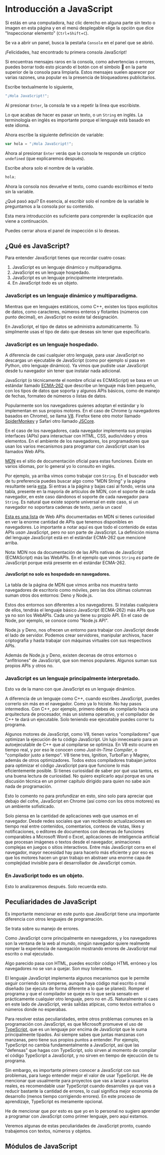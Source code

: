 # Introducción a JavaScript

Si estás en una computadora, haz clic derecho en alguna parte sin texto o imagen en esta página y en el menú desplegable elige la opción que dice "Inspeccionar elemento" (`Ctrl`+`Shift`+`C`).

Se va a abrir un panel, busca la pestaña `Console` en el panel que se abrió.

¡Felicidades, haz encontrado tu primera consola JavaScript!

Si encuentras mensajes raros en la consola, como advertencias o errores, puedes borrar todo esto picando el botón con el símbolo 🚫 en la parte superior de la consola para limpiarla. Estos mensajes suelen aparecer por varias razones, una popular es la presencia de bloqueadores publicitarios.

Escribe textualmente lo siguiente,

```javascript
"¡Hola JavaScript!";
```

Al presionar `Enter`, la consola te va a repetir la línea que escribiste.

Lo que acabas de hacer es pasar un texto, o un `String` en inglés. La terminología en inglés es importante porque el lenguaje está basado en este idioma.

Ahora escribe la siguiente definición de variable:

```javascript
var hola = "¡Hola JavaScript!";
```

Ahora al presionar `Enter` verás que la consola te responde un críptico `undefined` (que explicaremos después).

Escribe ahora solo el nombre de la variable.

```javascript
hola;
```

Ahora la consola nos devuelve el texto, como cuando escribimos el texto sin la variable.

¿Qué pasó aquí?
En esencia, al escribir solo el nombre de la variable le preguntamos a la consola por su contenido.

Esta mera introducción es suficiente para comprender la explicación que viene a continuación.

Puedes cerrar ahora el panel de inspección si lo deseas.

## ¿Qué es JavaScript?

Para entender JavaScript tienes que recordar cuatro cosas:

1. JavaScript es un lenguaje dinámico y multiparadigma.
2. JavaScript es un lenguaje hospedado.
3. JavaScript es un lenguaje principalmente interpretado.
4. En JavaScript _todo_ es un objeto.

### JavaScript es un lenguaje dinámico y multiparadigma.

Mientras que en lenguajes estáticos, como C++, existen los tipos explícitos de datos, como caracteres, números enteros y flotantes (números con punto decimal), en JavaScript no existe tal designación.

En JavaScript, el tipo de datos se administra automáticamente. Tú simplmente usas el tipo de dato que deseas sin tener que especificarlo.

### JavaScript es un lenguaje hospedado.

A diferencia de casi cualquier otro lenguaje, para usar JavaScript no descargas un ejecutable de JavaScript (como por ejemplo sí pasa en Python, otro lenguaje dinámico). Ya vimos que pudiste usar JavaScript desde tu navegador sin tener que instalar nada adicional.

JavaScript (o técnicamente el nombre oficial es ECMAScript) se basa en un estándar llamado [ECMA-262](https://ecma-international.org/publications-and-standards/standards/ecma-262/) que describe un lenguaje más bien pequeño, con los tipos de datos que soporta y algunos APIs básicos, como de manejo de fechas, formateo de números o listas de datos.

Popularmente son los navegadores quienes adoptan el estándar y lo implementan en sus propios motores. En el caso de Chrome (y navegadores basados en Chrome), se llama [V8](https://v8.dev). Firefox tiene otro motor llamado [SpiderMonkey](https://spidermonkey.dev) y Safari otro llamado [JSCore](https://trac.webkit.org/wiki/JavaScriptCore).

En el caso de los navegadores, cada navegador implementa sus propias interfaces (APIs) para interactuar con HTML, CSS, audio/video y otros elementos. En el ambiente de los navegadores, los programadores que usan los varios mecanismos para programar con JavaScript usan los llamados Web APIs.

[MDN](https://developer.mozilla.org/es/) es el sitio de documentación oficial para estas funciones. Existe en varios idiomas, por lo general yo lo consulto en inglés.

Por ejemplo, ya arriba vimos como trabajar con `String`. En el buscador web de tu preferencia puedes buscar algo como "MDN String" y la página resultante sería [esta](https://developer.mozilla.org/en-US/docs/Web/JavaScript/Reference/Global_Objects/String). Si entras a la página y bajas casi al fondo, verás una tabla, presente en la mayoría de artículos de MDN, con el soporte de cada navegador, en este caso dándonos el soporte de cada navegador para `String`. Es natural que existe soporte universal en este caso, si un navegador no soportara cadenas de texto, ¡sería un caos!

[Esta es una lista](https://developer.mozilla.org/en-US/docs/Web/API) de Web APIs documentadas en MDN si tienes curiosidad en ver la enorme cantidad de APIs que tenemos disponibles en navegadores. Lo importante a notar aquí es que todo el contenido de estas APIs _usan_ JavaScript, pero _no_ son parte de JavaScript. La definición misma del lenguaje JavaScript está en el estándar ECMA-262 que mencioné arriba.

Nota: MDN nos da documentación de las APIs nativas de JavaScript (ECMAScript) más las WebAPIs. En el ejemplo que vimos `String` _es_ parte de JavaScript porque está presente en el estándar ECMA-262.

#### JavaScript no solo es hospedado en navegadores.

La tabla de la página de MDN que vimos arriba nos muestra tanto navegadores de escritorio como móviles, pero las dos últimas columnas suman otros dos entornos: Deno y Node.js.

Estos dos entornos son diferentes a los navegadores. Si instalas cualquiera de ellos, tendrás el lenguaje básico JavaScript (ECMA-262) más APIs que ya no son los WebAPIs. Cada uno ya tiene su propio API. En el caso de Node, por ejemplo, se conoce como "Node.js API".

Node.js y Deno, nos ofrecen un entorno para trabajar con JavaScript desde el lado de servidor. Podemos crear servidores, manipular archivos, hacer criptografía y hasta trabajar con máquinas virtuales con sus respectivos APIs.

Además de Node.js y Deno, existen decenas de otros entornos o "anfitriones" de JavaScript, que son menos populares. Algunos suman sus propios APIs y otros no.

### JavaScript es un lenguaje principalmente interpretado.

Esto va de la mano con que JavaScript es un lenguaje dinámico.

A diferencia de un lenguaje como C++, cuando escribes JavaScript, puedes correrlo sin más en el navegador. Como ya lo hiciste. No hay pasos intermedios. Con C++, por ejemplo, primero debes de compilarlo hacia una arquitectura de procesador, más un sistema operativo, y el compilador de C++ te dará un ejecutable. Solo teniendo ese ejecutable puedes correr tu programa.

Algunos motores de JavaScript, como V8, tienen varios "compiladores" que optimizan la ejecución de tu código JavaScript. Un lujo innecesario para un autoejecutable de C++ que al compilarse se optimiza. En V8 esto ocurre en tiempo real, y por eso le conocen como _Just-In-Time Compiler_, o "compilador justo a tiempo". V8 tiene tres, Ignition, TurboFan y Magrev, además de otros optimizadores. Todos estos compiladores trabajan juntos para optimizar el código JavaScript para que funcione lo más eficientemente posible. Si tienes curiosidad de saber por qué usa tantos, es una buena lectura de curiosidad. No quiero explicarlo aquí porque es una discusión técnica en un primer capítulo dirigido para quien no sabe aún nada de programación.

Esto lo comento no para profundizar en esto, sino solo para apreciar que debajo del cofre, JavaScript en Chrome (así como con los otros motores) es un ambiente sofisticado.

Solo piensa en la cantidad de aplicaciones web que usamos en el navegador. Desde redes sociales que van recibiendo actualizaciones en tiempo real entre contenidos, comentarios, conteos de vistas, likes y notificaciones, o editores de documentos con decenas de funciones comparables a Microsoft Word o Excel, aplicaciones de inteligencia artificial que procesan imágenes o textos desde el navegador, animaciones complejas en juegos o sitios interactivos. Entre más JavaScript corra en el navegador, mayor necesidad hay para hacerlo más eficiente y por eso es que los motores hacen un gran trabajo en abstraer una enorme capa de complejidad invisible para el desarrollador de JavaScript común.

### En JavaScript todo es un objeto.

Esto lo analizaremos después. Solo recuerda esto.

## Peculiaridades de JavaScript

Es importante mencionar en este punto que JavaScript tiene una importante diferencia con otros lenguajes de programación.

Se trata sobre su manejo de errores.

Como JavaScript corre principalmente en navegadores, y los navegadores son la ventana de la web al mundo, ningún navegador quiere realmente romper la experiencia de navegación mostrando errores de JavaScript mal escrito o mal ejecutado.

Algo parecido pasa con HTML, puedes escribir código HTML erróneo y los navegadores no se van a quejar. Son muy tolerantes.

El lenguaje JavaScript implementa algunos mecanismos que le permite seguir corriendo sin romperse, aunque haya código mal escrito o mal diseñado (se ejecuta de forma diferente a lo que se planeó). Romper el programa y que el compilador se queje es lo que sería sensato en prácticamente cualquier otro lenguaje, pero no en JS. Naturalmente si caes en este lado de JavaScript, verás salidas atípicas, como textos extraños o números donde no esperabas.

Para resolver estas peculiaridades, entre otros problemas comunes en la programación con JavaScript, es que Microsoft promueve el uso de [TypeScript](https://www.typescriptlang.org), que es un lenguaje por encima de JavaScript que le suma principalmente tipados. Así siempre sabes que juntas manzanas con manzanas, pero tiene sus propios puntos a entender. Por ejemplo, TypeScript no cambia fundamentalmente a JavaScript, así que las "defensas" que hagas con TypeScript, solo sirven al momento de compilar el código TypeScript a JavaScript, y no sirven en tiempo de ejecución de tu programa.

Sin embargo, es importante primero conocer a JavaScript con sus problemas, para luego entender mejor el valor de usar TypeScript. He de mencionar que usualmente para proyectos que vas a lanzar a usuarios reales, es recomendable usar TypeScript cuando desarrolles ya que vas a reducir bastante la cantidad de errores, lo cual significa mejor economía de desarrollo (menos tiempo corrigiendo errores). En este proceso de aprendizaje, TypeScript es meramente opcional.

He de mencionar que por esto es que yo en lo personal no sugiero aprender a programar con JavaScript como primer lenguaje, pero aquí estamos.

Veremos algunas de estas peculiaridades de JavaScript pronto, cuando trabajemos con textos, números y objetos.

## Módulos de JavaScript
